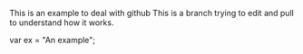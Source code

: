 This is an example to deal with github
This is a branch trying to edit and pull to understand how it works.

var ex = "An example";
